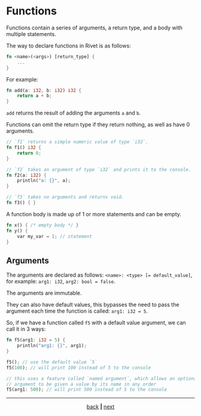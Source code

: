 # Functions

Functions contain a series of arguments, a return type, and a body with
multiple statements.

The way to declare functions in Rivet is as follows:

```rust
fn <name>(<args>) [return_type] {
	...
}
```

For example:

```rust
fn add(a: i32, b: i32) i32 {
	return a + b;
}
```

`add` returns the result of adding the arguments `a` and `b`.

Functions can omit the return type if they return nothing, as well as have
0 arguments.

```rust
// `f1` returns a simple numeric value of type `i32`.
fn f1() i32 {
	return 0;
}

// `f2` takes an argument of type `i32` and prints it to the console.
fn f2(a: i32) {
	println("a: {}", a);
}

// `f3` takes no arguments and returns void.
fn f3() { }
```

A function body is made up of 1 or more statements and can be empty.

```rust
fn x() { /* empty body */ }
fn y() {
	var my_var = 1; // statement
}
```

## Arguments

The arguments are declared as follows: `<name>: <type> [= default_value]`,
for example: `arg1: i32`, `arg2: bool = false`.

The arguments are immutable.

They can also have default values, this bypasses the need to pass the
argument each time the function is called: `arg1: i32 = 5`.

So, if we have a function called `f5` with a default value argument,
we can call it in 3 ways:

```rust
fn f5(arg1: i32 = 5) {
	println("arg1: {}", arg1);
}

f5(); // use the default value `5`
f5(100); // will print 100 instead of 5 to the console

// this uses a feature called `named argument`, which allows an optional
// argument to be given a value by its name in any order
f5(arg1: 500); // will print 500 instead of 5 to the console
```

* * *

<div align="center">

[back](01_code_structure.md) **|** [next](03_statements.md)

</div>
